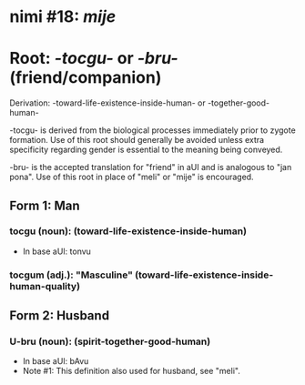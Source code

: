 # nimi #18: *mije*
# Root: *-tocgu-* or *-bru-* (friend/companion)
Derivation: -toward-life-existence-inside-human- or -together-good-human-

-tocgu- is derived from the biological processes immediately prior to zygote formation. Use of this root should generally be avoided unless extra specificity regarding gender is essential to the meaning being conveyed.

-bru- is the accepted translation for "friend" in aUI and is analogous to "jan pona". Use of this root in place of "meli" or "mije" is encouraged.

## Form 1: Man
### tocgu (noun): (toward-life-existence-inside-human)
* In base aUI: tonvu
### tocgum (adj.): "Masculine" (toward-life-existence-inside-human-quality)

## Form 2: Husband
### U-bru (noun): (spirit-together-good-human)
* In base aUI: bAvu
* Note #1: This definition also used for husband, see "meli".
